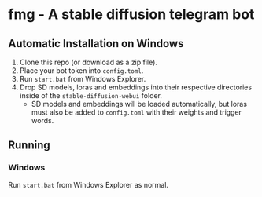 # fmg - A stable diffusion telegram bot

## Automatic Installation on Windows

1. Clone this repo (or download as a zip file).
2. Place your bot token into `config.toml`.
3. Run `start.bat` from Windows Explorer.
4. Drop SD models, loras and embeddings into their respective directories inside of the `stable-diffusion-webui` folder.
    * SD models and embeddings will be loaded automatically, but loras must also be added to `config.toml` with their weights and trigger words.

## Running

### Windows

Run `start.bat` from Windows Explorer as normal.
